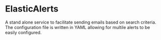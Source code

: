 # ElasticAlerts
A stand alone service to facilitate sending emails based on search criteria. The configuration file is written in YAML allowing for multile alerts to be easily configured.
